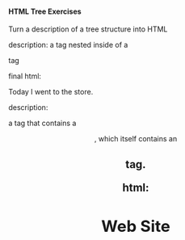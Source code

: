 #### HTML Tree Exercises

Turn a description of a tree structure into HTML

description:
a <span> tag nested inside of a <p> tag

final html:
<p>Today I went to <span>the store<span>.</p>

description:

a <body> tag that contains a <header>, which itself contains an <h2> tag.

html:
<body>
  <header>
    <h2>Web Site</h2>
  </header>
</body>
